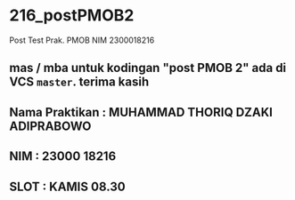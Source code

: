 # 216_postPMOB2
Post Test Prak. PMOB NIM 2300018216

## mas / mba untuk kodingan "post PMOB 2" ada di VCS `master`. terima kasih
## Nama Praktikan : MUHAMMAD **THORIQ DZAKI** ADIPRABOWO
## NIM : 23000 18216
## SLOT : KAMIS 08.30
